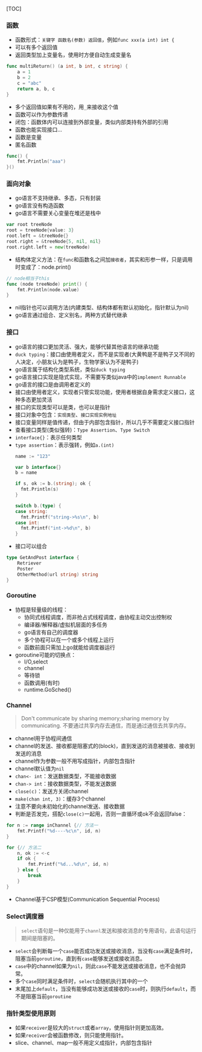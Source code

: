 [TOC]

### 函数
* 函数形式：`关键字 函数名(参数) 返回值`，例如`func xxx(a int) int {`
* 可以有多个返回值
* 返回类型加上变量名，使用时方便自动生成变量名
```go
func multiReturn() (a int, b int, c string) {
	a = 1
	b = 2
	c = "abc"
	return a, b, c
}
```
* 多个返回值如果有不用的，用`_`来接收这个值
* 函数可以作为参数传递
* 闭包：函数体内可以连接到外部变量，类似内部类持有外部的引用
* 函数也能实现接口...
* 函数是变量
* 匿名函数
```go
func() {
	fmt.Println("aaa")
}()
```

### 面向对象
* go语言不支持继承、多态，只有封装
* go语言没有构造函数
* go语言不需要关心变量在堆还是栈中
```go
var root treeNode
root = treeNode{value: 3}
root.left = &treeNode{}
root.right = &treeNode{5, nil, nil}
root.right.left = new(treeNode)
```
* 结构体定义方法：在`func`和函数名之间加`接收者`，其实和形参一样，只是调用时变成了：node.print()
```go
// node相当于this
func (node treeNode) print() {
	fmt.Println(node.value)
}
```
* nil指针也可以调用方法(内建类型、结构体都有默认初始化，指针默认为nil)
* go语言通过组合、定义别名，两种方式替代继承

### 接口
* go语言的接口更加灵活、强大，能够代替其他语言的继承功能
* `duck typing`：接口由使用者定义，而不是实现者(大黄鸭是不是鸭子又不同的人决定，小朋友认为是鸭子，生物学家认为不是鸭子)
* go语言属于结构化类型系统，类似`duck typing`
* go语言接口实现是隐式实现，不需要写类似java中的`implement Runnable`
* go语言的接口是由调用者定义的
* 接口由使用者定义，实现者只管实现功能，使用者根据自身需求定义接口，这种多态更加灵活
* 接口的实现类型可以是类，也可以是指针
* 接口对象中包含：`实现类型`、`接口实现实例地址`
* 接口变量同样是值传递，但由于内部包含指针，所以几乎不需要定义接口指针
* 查看接口类型(类似强转)：`Type Assertion`、`Type Switch`
* `interface{}`：表示任何类型
* `type assertion`：表示强转，例如`a.(int)`
  ```go
  name := "123"

  var b interface{}
  b = name

  if s, ok := b.(string); ok {
    fmt.Println(s)
  }

  switch b.(type) {
  case string:
    fmt.Printf("string->%s\n", b)
  case int:
    fmt.Printf("int->%d\n", b)
  }
  ```
* 接口可以组合
```go
type GetAndPost interface {
	Retriever
	Poster
	OtherMethod(url string) string
}
```

### Goroutine
* 协程是轻量级的线程：
	* 协同式线程调度，而非抢占式线程调度，由协程主动交出控制权
	* 编译器/解释器/虚拟机层面的多任务
	* go语言有自己的调度器
	* 多个协程可以在一个或多个线程上运行
	* 函数前面只需加上go就能给调度器运行
* goroutine可能的切换点：
	* I/O,select
	* channel
	* 等待锁
	* 函数调用(有时)
	* runtime.GoSched()

### Channel
> Don't communicate by sharing memory;sharing memory by communicating.
> 不要通过共享内存去通信，而是通过通信去共享内存。

* channel用于协程间通信
* channel的发送、接收都是阻塞式的(block)，直到发送的消息被接收、接收到发送的消息
* channel作为参数一般不用写成指针，内部包含指针
* channel默认值为`nil`
* `chan<- int`：发送数据类型，不能接收数据
* `chan-> int`：接收数据类型，不能发送数据
* `close(c)`：发送方关闭channel
* `make(chan int, 3)`：缓存3个channel
* 注意不要向未初始化的channel发送、接收数据
* 判断是否发完，搭配`close(c)`一起用，否则一直循环或ok不会返回false：
```go
for n := range inChannel {// 方法一
	fmt.Printf("%d----%c\n", id, n)
}

for {// 方法二
	n, ok := <-c
	if ok {
		fmt.Printf("%d...%d\n", id, n)
	} else {
		break
	}
}	
```
* Channel基于CSP模型(Communication Sequential Process)

### Select调度器
> `select`语句是一种仅能用于`channl`发送和接收消息的专用语句，此语句运行期间是阻塞的。

* `select`会判断每一个`case`能否成功发送或接收消息，当没有`case`满足条件时，阻塞当前`goroutine`，直到有`case`能够发送或接收消息。
* `case`中的channel如果为`nil`，则此`case`不能发送或接收消息，也不会抛异常。
* 多个`case`同时满足条件时，`select`会随机执行其中的一个
* 末尾加上`default`，当没有能够成功发送或接收的`case`时，则执行`default`，而不是阻塞当前`goroutine`

### 指针类型使用原则
* 如果`receiver`是较大的`struct`或者`array`，使用指针则更加高效。
* 如果`receiver`会被函数修改，则只能使用指针。
* slice、channel、map一般不用定义成指针，内部包含指针
